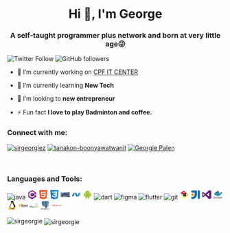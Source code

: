 <h1 align="center">Hi 👋, I'm George</h1>
<h3 align="center">A self-taught programmer plus network and born at very little age😜</h3>

![Twitter Follow](https://img.shields.io/twitter/follow/sirgeorgiiee?label=sirgeorgiiee&logo=twitter&style=for-the-badge)
![GitHub followers](https://img.shields.io/github/followers/sirgeorgie?logo=GitHub&style=for-the-badge)

- 🔭 I’m currently working on [CPF IT CENTER](https://www.cpfworldwide.com/th/home)

- 🌱 I’m currently learning **New Tech**

- 👯 I’m looking to **new entrepreneur**

- ⚡ Fun fact **I love to play Badminton and coffee.**

### Connect with me:

<a href="https://www.facebook.com/sirgeorgiez/" target="blank"><img src="https://cdn.jsdelivr.net/npm/simple-icons@3.0.1/icons/facebook.svg" alt="sirgeorgiez" height="22" width="22" /></a>
<a href="https://linkedin.com/in/tanakon-boonyawatwanit" target="blank"><img src="https://cdn.jsdelivr.net/npm/simple-icons@3.0.1/icons/linkedin.svg" alt="tanakon-boonyawatwanit" height="22" width="22" /></a>
<a href="https://www.youtube.com/channel/UCJWYyMot6Wd5csJZG8Idf5w" target="blank"><img src="https://cdn.jsdelivr.net/npm/simple-icons@3.0.1/icons/youtube.svg" alt="Georgie Palen" height="22" width="22" /></a>


<br />

### Languages and Tools:

<p align="left"><img src="https://www.vectorlogo.zone/logos/java/java-icon.svg" alt="java" width="22" height="22"/> 
<img src="https://raw.githubusercontent.com/devicons/devicon/master/icons/csharp/csharp-original.svg" alt="csharp" width="22" height="22"/> 
<img src="https://raw.githubusercontent.com/devicons/devicon/master/icons/html5/html5-original.svg" alt="html5" width="22" height="22"/> 
<img src="https://raw.githubusercontent.com/devicons/devicon/master/icons/css3/css3-original.svg" alt="ccs3" width="22" height="22"/> 
<img src="https://raw.githubusercontent.com/devicons/devicon/master/icons/php/php-original.svg" alt="php" width="22" height="22"/> 
<img src="https://raw.githubusercontent.com/devicons/devicon/master/icons/dot-net/dot-net-original.svg" alt="dotnet" width="22" height="22"/> 
<img src="https://raw.githubusercontent.com/devicons/devicon/master/icons/android/android-original.svg" alt="android" width="22" height="22"/> 
<img src="https://www.vectorlogo.zone/logos/dartlang/dartlang-icon.svg" alt="dart" width="22" height="22"/> 
<img src="https://www.vectorlogo.zone/logos/figma/figma-icon.svg" alt="figma" width="22" height="22"/> 
<img src="https://www.vectorlogo.zone/logos/flutterio/flutterio-icon.svg" alt="flutter" width="22" height="22"/> 
<img src="https://www.vectorlogo.zone/logos/git-scm/git-scm-icon.svg" alt="git" width="22" height="22"/> 
<img src="https://raw.githubusercontent.com/devicons/devicon/master/icons/jetbrains/jetbrains-original.svg" alt="jetbrains" width="22" height="22"/> 
<img src="https://raw.githubusercontent.com/devicons/devicon/master/icons/intellij/intellij-original.svg" alt="intellij" width="22" height="22"/> 
<img src="https://raw.githubusercontent.com/devicons/devicon/master/icons/visualstudio/visualstudio-plain.svg" alt="visualstudio" width="22" height="22"/> 
<img src="https://raw.githubusercontent.com/devicons/devicon/master/icons/docker/docker-original-wordmark.svg" alt="docker" width="22" height="22"/> 
<img src="https://raw.githubusercontent.com/devicons/devicon/master/icons/linux/linux-original.svg" alt="linux" width="22" height="22"/> 
<img src="https://raw.githubusercontent.com/devicons/devicon/master/icons/amazonwebservices/amazonwebservices-original-wordmark.svg" alt="amazon" width="22" height="22"/> 
<img src="https://raw.githubusercontent.com/devicons/devicon/master/icons/mysql/mysql-original-wordmark.svg" alt="mysql" width="22" height="22"/> 
<img src="https://raw.githubusercontent.com/devicons/devicon/master/icons/postgresql/postgresql-original-wordmark.svg" alt="postgresql" width="22" height="22"/> 
<img src="https://raw.githubusercontent.com/devicons/devicon/master/icons/oracle/oracle-original.svg" alt="oracle" width="22" height="22"/></p>

<p><img align="left" src="https://github-readme-stats.vercel.app/api/top-langs/?username=sirgeorgie&layout=compact&hide=html" alt="sirgeorgie" /></p>

<p>&nbsp;<img align="center" src="https://github-readme-stats.vercel.app/api?username=sirgeorgie&show_icons=true" alt="sirgeorgie" /></p>


